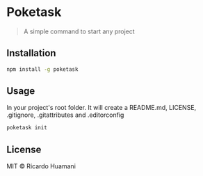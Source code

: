 # Poketask
> A simple command to start any project

## Installation
```bash
npm install -g poketask
```

## Usage
In your project's root folder. It will create a README.md, LICENSE, .gitignore, .gitattributes and .editorconfig
```bash
poketask init
```

## License
MIT &copy; Ricardo Huamani
